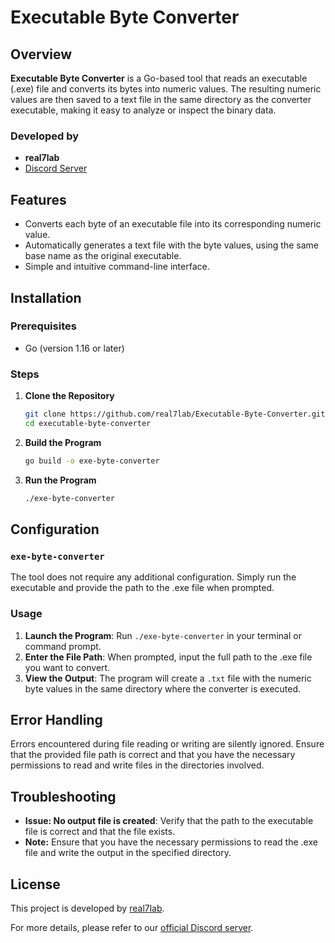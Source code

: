 # Executable Byte Converter

## Overview

**Executable Byte Converter** is a Go-based tool that reads an executable (.exe) file and converts its bytes into numeric values. The resulting numeric values are then saved to a text file in the same directory as the converter executable, making it easy to analyze or inspect the binary data.

### Developed by

- **real7lab**
- [Discord Server](https://discord.gg/visionn)

## Features

- Converts each byte of an executable file into its corresponding numeric value.
- Automatically generates a text file with the byte values, using the same base name as the original executable.
- Simple and intuitive command-line interface.

## Installation

### Prerequisites

- Go (version 1.16 or later)

### Steps

1. **Clone the Repository**

   ```bash
   git clone https://github.com/real7lab/Executable-Byte-Converter.git
   cd executable-byte-converter
   ```

2. **Build the Program**

   ```bash
   go build -o exe-byte-converter
   ```

3. **Run the Program**

   ```bash
   ./exe-byte-converter
   ```

## Configuration

### `exe-byte-converter`

The tool does not require any additional configuration. Simply run the executable and provide the path to the .exe file when prompted.

### Usage

1. **Launch the Program**: Run `./exe-byte-converter` in your terminal or command prompt.
2. **Enter the File Path**: When prompted, input the full path to the .exe file you want to convert.
3. **View the Output**: The program will create a `.txt` file with the numeric byte values in the same directory where the converter is executed.

## Error Handling

Errors encountered during file reading or writing are silently ignored. Ensure that the provided file path is correct and that you have the necessary permissions to read and write files in the directories involved.

## Troubleshooting

- **Issue: No output file is created**: Verify that the path to the executable file is correct and that the file exists.
- **Note:** Ensure that you have the necessary permissions to read the .exe file and write the output in the specified directory.

## License


This project is developed by [real7lab](https://discord.gg/visionn).

For more details, please refer to our [official Discord server](https://discord.gg/visionn).
